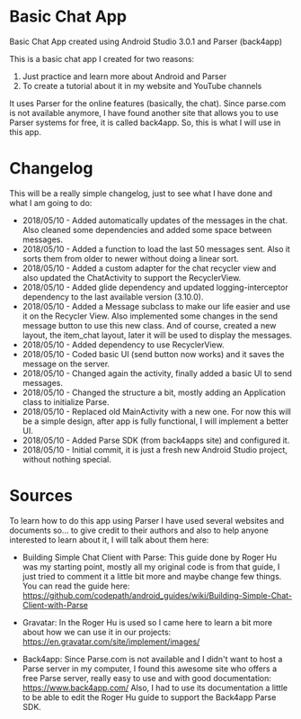 # Basic Chat App
Basic Chat App created using Android Studio 3.0.1 and Parser (back4app)

This is a basic chat app I created for two reasons:
1. Just practice and learn more about Android and Parser
2. To create a tutorial about it in my website and YouTube channels

It uses Parser for the online features (basically, the chat). Since parse.com is not available anymore, I have found another site that allows you to use Parser systems for free, it is called back4app. So, this is what I will use in this app.

# Changelog
This will be a really simple changelog, just to see what I have done and what I am going to do:

* 2018/05/10 - Added automatically updates of the messages in the chat. Also cleaned some dependencies and added some space between messages.
* 2018/05/10 - Added a function to load the last 50 messages sent. Also it sorts them from older to newer without doing a linear sort.
* 2018/05/10 - Added a custom adapter for the chat recycler view and also updated the ChatActivity to support the RecyclerView.
* 2018/05/10 - Added glide dependency and updated logging-interceptor dependency to the last available version (3.10.0).
* 2018/05/10 - Added a Message subclass to make our life easier and use it on the Recycler View. Also implemented some changes in the send message button to use this new class. And of course, created a new layout, the item_chat layout, later it will be used to display the messages.
* 2018/05/10 - Added dependency to use RecyclerView.
* 2018/05/10 - Coded basic UI (send button now works) and it saves the message on the server.
* 2018/05/10 - Changed again the activity, finally added a basic UI to send messages.
* 2018/05/10 - Changed the structure a bit, mostly adding an Application class to initialize Parse.
* 2018/05/10 - Replaced old MainActivity with a new one. For now this will be a simple design, after app is fully functional, I will implement a better UI.
* 2018/05/10 - Added Parse SDK (from back4apps site) and configured it.
* 2018/05/10 - Initial commit, it is just a fresh new Android Studio project, without nothing special.

# Sources
To learn how to do this app using Parser I have used several websites and documents so... to give credit to their authors and also to help anyone interested to learn about it, I will talk about them here:

* Building Simple Chat Client with Parse: This guide done by Roger Hu was my starting point, mostly all my original code is from that guide, I just tried to comment it a little bit more and maybe change few things. You can read the guide here: https://github.com/codepath/android_guides/wiki/Building-Simple-Chat-Client-with-Parse

* Gravatar: In the Roger Hu is used so I came here to learn a bit more about how we can use it in our projects: https://en.gravatar.com/site/implement/images/

* Back4app: Since Parse.com is not available and I didn't want to host a Parse server in my computer, I found this awesome site who offers a free Parse server, really easy to use and with good documentation: https://www.back4app.com/ Also, I had to use its documentation a little to be able to edit the Roger Hu guide to support the Back4app Parse SDK.

